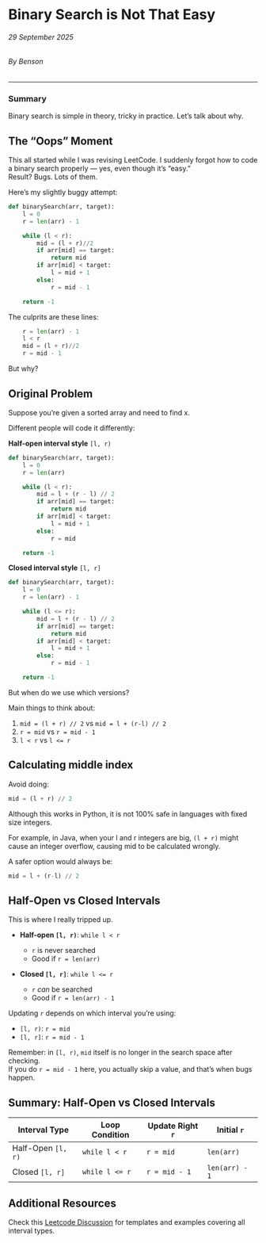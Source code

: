 # Binary Search is Not That Easy

###### *29 September 2025*  
###### By Benson

---

### Summary
Binary search is simple in theory, tricky in practice. Let’s talk about why.

## The “Oops” Moment
This all started while I was revising LeetCode. I suddenly forgot how to code a binary search properly — yes, even though it’s “easy.”  
Result? Bugs. Lots of them.  

Here’s my slightly buggy attempt:


```python
def binarySearch(arr, target):
    l = 0
    r = len(arr) - 1

    while (l < r):
        mid = (l + r)//2
        if arr[mid] == target:
            return mid
        if arr[mid] < target:
            l = mid + 1
        else:
            r = mid - 1

    return -1 
```

The culprits are these lines:

```python
    r = len(arr) - 1
    l < r
    mid = (l + r)//2
    r = mid - 1
```

But why?


## Original Problem
Suppose you’re given a sorted array and need to find x.

Different people will code it differently:  

**Half-open interval style** ```[l, r)```
```python
def binarySearch(arr, target):
    l = 0
    r = len(arr)

    while (l < r):
        mid = l + (r - l) // 2
        if arr[mid] == target:
            return mid
        if arr[mid] < target:
            l = mid + 1
        else:
            r = mid

    return -1 
```
**Closed interval style** ```[l, r]```
```python
def binarySearch(arr, target):
    l = 0
    r = len(arr) - 1

    while (l <= r):
        mid = l + (r - l) // 2
        if arr[mid] == target:
            return mid
        if arr[mid] < target:
            l = mid + 1
        else:
            r = mid - 1

    return -1 
```

But when do we use which versions?

Main things to think about:

1. ```mid = (l + r) // 2``` vs ```mid = l + (r-l) // 2```
2. ```r = mid```  vs ```r = mid - 1```
3. ```l < r``` vs ```l <= r```


## Calculating middle index


Avoid doing:
```python
mid = (l + r) // 2
```

Although this works in Python, it is not 100% safe in languages with fixed size integers.

For example, in Java, when your l and r integers are big, ```(l + r)``` might cause an integer overflow, causing mid to be calculated wrongly.

A safer option would always be:

```python
mid = l + (r-l) // 2
```


## Half-Open vs Closed Intervals

This is where I really tripped up.

- **Half-open `[l, r)`**: `while l < r`  
  - `r` is never searched  
  - Good if `r = len(arr)`

- **Closed `[l, r]`**: `while l <= r`  
  - `r` *can* be searched  
  - Good if `r = len(arr) - 1`

Updating `r` depends on which interval you’re using:

- `[l, r)`: `r = mid`  
- `[l, r]`: `r = mid - 1`

Remember: in `[l, r)`, `mid` itself is no longer in the search space after checking.  
If you do `r = mid - 1` here, you actually skip a value, and that’s when bugs happen.


## Summary: Half-Open vs Closed Intervals

| Interval Type | Loop Condition     | Update Right `r`  | Initial `r`       |
|---------------|------------------|-----------------|-----------------|
| Half-Open `[l, r)` | `while l < r`      | `r = mid`        | `len(arr)`      |
| Closed `[l, r]`    | `while l <= r`     | `r = mid - 1`    | `len(arr) - 1`  |



## Additional Resources
Check this [Leetcode Discussion](https://leetcode.com/problems/find-the-smallest-divisor-given-a-threshold/solutions/777019/Python-Clear-explanation-Powerful-Ultimate-Binary-Search-Template.-Solved-many-problems/) for templates and examples covering all interval types.